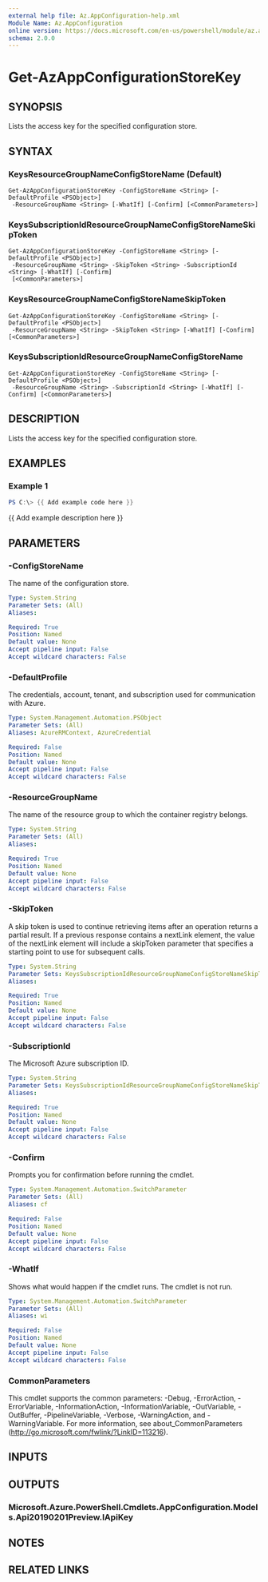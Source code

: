 ```yaml
---
external help file: Az.AppConfiguration-help.xml
Module Name: Az.AppConfiguration
online version: https://docs.microsoft.com/en-us/powershell/module/az.appconfiguration/get-azappconfigurationstorekey
schema: 2.0.0
---
```


# Get-AzAppConfigurationStoreKey

## SYNOPSIS
Lists the access key for the specified configuration store.

## SYNTAX

### KeysResourceGroupNameConfigStoreName (Default)
```
Get-AzAppConfigurationStoreKey -ConfigStoreName <String> [-DefaultProfile <PSObject>]
 -ResourceGroupName <String> [-WhatIf] [-Confirm] [<CommonParameters>]
```

### KeysSubscriptionIdResourceGroupNameConfigStoreNameSkipToken
```
Get-AzAppConfigurationStoreKey -ConfigStoreName <String> [-DefaultProfile <PSObject>]
 -ResourceGroupName <String> -SkipToken <String> -SubscriptionId <String> [-WhatIf] [-Confirm]
 [<CommonParameters>]
```

### KeysResourceGroupNameConfigStoreNameSkipToken
```
Get-AzAppConfigurationStoreKey -ConfigStoreName <String> [-DefaultProfile <PSObject>]
 -ResourceGroupName <String> -SkipToken <String> [-WhatIf] [-Confirm] [<CommonParameters>]
```

### KeysSubscriptionIdResourceGroupNameConfigStoreName
```
Get-AzAppConfigurationStoreKey -ConfigStoreName <String> [-DefaultProfile <PSObject>]
 -ResourceGroupName <String> -SubscriptionId <String> [-WhatIf] [-Confirm] [<CommonParameters>]
```

## DESCRIPTION
Lists the access key for the specified configuration store.

## EXAMPLES

### Example 1
```powershell
PS C:\> {{ Add example code here }}
```

{{ Add example description here }}

## PARAMETERS

### -ConfigStoreName
The name of the configuration store.

```yaml
Type: System.String
Parameter Sets: (All)
Aliases:

Required: True
Position: Named
Default value: None
Accept pipeline input: False
Accept wildcard characters: False
```

### -DefaultProfile
The credentials, account, tenant, and subscription used for communication with Azure.

```yaml
Type: System.Management.Automation.PSObject
Parameter Sets: (All)
Aliases: AzureRMContext, AzureCredential

Required: False
Position: Named
Default value: None
Accept pipeline input: False
Accept wildcard characters: False
```

### -ResourceGroupName
The name of the resource group to which the container registry belongs.

```yaml
Type: System.String
Parameter Sets: (All)
Aliases:

Required: True
Position: Named
Default value: None
Accept pipeline input: False
Accept wildcard characters: False
```

### -SkipToken
A skip token is used to continue retrieving items after an operation returns a partial result.
If a previous response contains a nextLink element, the value of the nextLink element will include a skipToken parameter that specifies a starting point to use for subsequent calls.

```yaml
Type: System.String
Parameter Sets: KeysSubscriptionIdResourceGroupNameConfigStoreNameSkipToken, KeysResourceGroupNameConfigStoreNameSkipToken
Aliases:

Required: True
Position: Named
Default value: None
Accept pipeline input: False
Accept wildcard characters: False
```

### -SubscriptionId
The Microsoft Azure subscription ID.

```yaml
Type: System.String
Parameter Sets: KeysSubscriptionIdResourceGroupNameConfigStoreNameSkipToken, KeysSubscriptionIdResourceGroupNameConfigStoreName
Aliases:

Required: True
Position: Named
Default value: None
Accept pipeline input: False
Accept wildcard characters: False
```

### -Confirm
Prompts you for confirmation before running the cmdlet.

```yaml
Type: System.Management.Automation.SwitchParameter
Parameter Sets: (All)
Aliases: cf

Required: False
Position: Named
Default value: None
Accept pipeline input: False
Accept wildcard characters: False
```

### -WhatIf
Shows what would happen if the cmdlet runs.
The cmdlet is not run.

```yaml
Type: System.Management.Automation.SwitchParameter
Parameter Sets: (All)
Aliases: wi

Required: False
Position: Named
Default value: None
Accept pipeline input: False
Accept wildcard characters: False
```

### CommonParameters
This cmdlet supports the common parameters: -Debug, -ErrorAction, -ErrorVariable, -InformationAction, -InformationVariable, -OutVariable, -OutBuffer, -PipelineVariable, -Verbose, -WarningAction, and -WarningVariable. For more information, see about_CommonParameters (http://go.microsoft.com/fwlink/?LinkID=113216).

## INPUTS

## OUTPUTS

### Microsoft.Azure.PowerShell.Cmdlets.AppConfiguration.Models.Api20190201Preview.IApiKey
## NOTES

## RELATED LINKS
